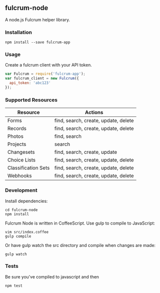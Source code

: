 ## fulcrum-node

A node.js Fulcrum helper library.

### Installation

```
npm install --save fulcrum-app
```

### Usage

Create a fulcrum client with your API token.

```javascript
var Fulcrum = require('fulcrum-app');
var fulcrum_client = new Fulcrum({
  api_token: 'abc123'
});
```

### Supported Resources

| Resource            | Actions                              |
|---------------------|--------------------------------------|
| Forms               | find, search, create, update, delete |
| Records             | find, search, create, update, delete |
| Photos              | find, search                         |
| Projects            | search                               |
| Changesets          | find, search, create, update         |
| Choice Lists        | find, search, create, update, delete |
| Classification Sets | find, search, create, update, delete |
| Webhooks            | find, search, create, update, delete |

### Development

Install dependencies:

```
cd fulcrum-node
npm install
```

Fulcrum Node is written in CoffeeScript. Use gulp to compile to JavaScript:

```
vim src/index.coffee
gulp compile
```

Or have gulp watch the src directory and compile when changes are made:

```
gulp watch
```

### Tests

Be sure you've compiled to javascript and then

```
npm test
```